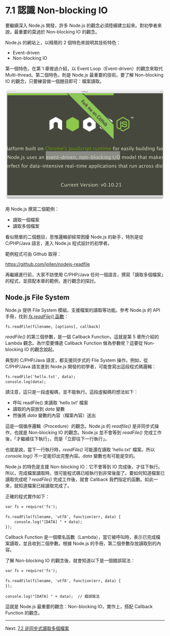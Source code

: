 # 7.1 認識 Non-blocking IO

要繼續深入 Node.js 開發，許多 Node.js 的觀念必須陸續建立起來。對初學者來說，最重要的莫過於 Non-blocking IO 的觀念。

Node.js 的網站上，以精簡的 2 個特色來說明其技術特色：

- Event-driven
- Non-blocking IO

第一個特色，在第 1 章做過介紹，以 Event Loop（Event-driven）的觀念來取代 Multi-thread。第二個特色，則是 Node.js 最重要的技術。要了解 Non-blocking IO 的觀念，只要練習做一個題目即可：檔案讀取。

![圖 7-1：Node.js 官網](../images/figure-7_1.png)

用 Node.js 撰寫二個範例：

- 讀取一個檔案
- 讀取多個檔案

看似簡單的二個題目，思惟邏輯卻經常困擾 Node.js 的新手，特別是從 C/PHP/Java 語言，進入 Node.js 程式設計的初學者。

範例程式可由 Github 取得：

https://github.com/jollen/nodejs-readfile

再繼續進行前，大家不妨使用 C/PHP/Java 任何一個語言，撰寫「讀取多個檔案」的程式，並搭配本章的範例，進行觀念的探討。

## Node.js File System

Node.js 提供 File System 模組，支援檔案的讀取等功能。參考 Node.js 的 API 手冊，找到 [*fs.readFile()* 函數][1]：

~~~~~~~~
fs.readFile(filename, [options], callback)
~~~~~~~~

*readFile()* 的第三個參數，是一個 Callback Function，這就是第 5 章所介紹的 Lambda 觀念。為什麼要傳遞 Callback Function 做為參數呢？這要從 Non-blocking IO 的觀念說起。

[1]: http://nodejs.org/api/fs.html#fs_fs_readfile_filename_options_callback

典型的 C/PHP/Java 語言，都支援同步式的 File System 操作。例如，從 C/PHP/Java 語言進到 Node.js 開發的初學者，可能會寫出這段程式碼邏輯：

~~~~~~~~
fs.readFile('hello.txt', data);
console.log(data);
~~~~~~~~

請注意，這只是一段虛擬碼，並不能執行。這段虛擬碼的想法如下：

- 呼叫 readFile() 來讀取 'hello.txt' 檔案
- 讀取的內容放到 *data* 變數
- 然後將 *data* 變數的內容（檔案內容）送出

這是一個循序邏輯（Procedure）的觀念。Node.js 的 *readfile()* 是非同步式操作，也就是 Non-blocking IO 的觀念。Node.js 並不會等到 *readFile()* 完成工作後，「才繼續往下執行」，而是「立即往下一行執行」。

也就是說，當下一行執行時，*readFile()* 可能還在讀取 'hello.txt' 檔案。所以 *console.log()* 不一定能印出完整內容。*data* 變數也有可能是空的。

Node.js 的特色是支援 Non-blocking IO：它不會等到 IO 完成後，才往下執行。所以，完成檔案讀取時，很可能程式碼已經執行到非常後面了。要如何知道檔案已讀取完成呢？*readFile()* 完成工作後，就會 Callback 我們指定的函數。如此一來，就知道檔案已經讀取完成了。

正確的程式實作如下：

~~~~~~~~
var fs = require('fs');

fs.readFile(filename, 'utf8', function(err, data) {
    console.log("[DATA] " + data);
});
~~~~~~~~

Callback Function 是一個暱名函數（Lambda），當它被呼叫時，表示已完成檔案讀取，並且收到二個參數。根據 Node.js 的手冊，第二個參數存放讀取到的內容。

了解 Non-blocking IO 的觀念後，就會知道以下是一個錯誤寫法：

~~~~~~~~
var fs = require('fs');

fs.readFile(filename, 'utf8', function(err, data) {
});

console.log("[DATA] " + data);  // 錯誤寫法
~~~~~~~~

這就是 Node.js 最重要的觀念：Non-blocking IO，實作上，搭配 Callback Function 的觀念。

---

Next: [7.2 非同步式讀取多個檔案](2-readfile-async.md)

